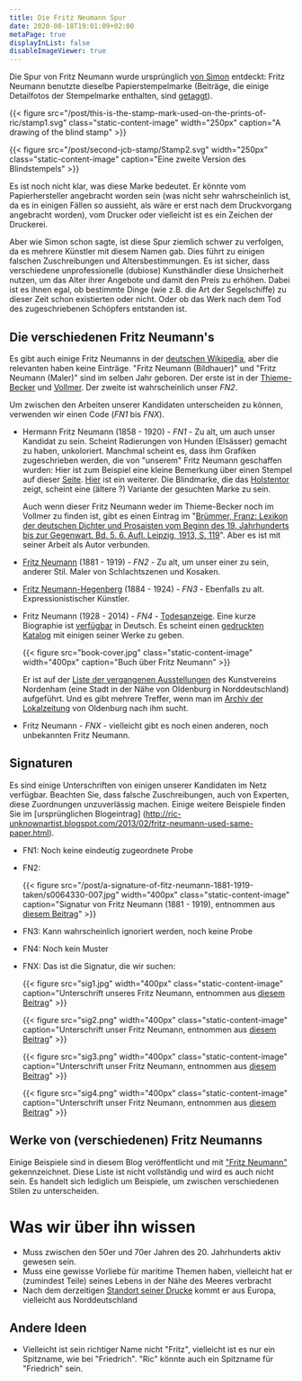 ```yaml
---
title: Die Fritz Neumann Spur
date: 2020-08-18T19:01:09+02:00
metaPage: true
displayInList: false
disableImageViewer: true
---
```

Die Spur von Fritz Neumann wurde ursprünglich [von Simon](http://ric-unknownartist.blogspot.com/2013/02/fritz-neumann-used-same-paper.html) entdeckt: Fritz Neumann benutzte dieselbe Papierstempelmarke (Beiträge, die einige Detailfotos der Stempelmarke enthalten, sind [getaggt](/tags/Stamp)).

{{< figure src="/post/this-is-the-stamp-mark-used-on-the-prints-of-ric/stamp1.svg" class="static-content-image" width="250px" caption="A drawing of the blind stamp" >}}

{{< figure src="/post/second-jcb-stamp/Stamp2.svg" width="250px" class="static-content-image" caption="Eine zweite Version des Blindstempels" >}}

Es ist noch nicht klar, was diese Marke bedeutet. Er könnte vom Papierhersteller angebracht worden sein (was nicht sehr wahrscheinlich ist, da es in einigen Fällen so aussieht, als wäre er erst nach dem Druckvorgang angebracht worden), vom Drucker oder vielleicht ist es ein Zeichen der Druckerei.

Aber wie Simon schon sagte, ist diese Spur ziemlich schwer zu verfolgen, da es mehrere Künstler mit diesem Namen gab. Dies führt zu einigen falschen Zuschreibungen und Altersbestimmungen. Es ist sicher, dass verschiedene unprofessionelle (dubiose) Kunsthändler diese Unsicherheit nutzen, um das Alter ihrer Angebote und damit den Preis zu erhöhen. Dabei ist es ihnen egal, ob bestimmte Dinge (wie z.B. die Art der Segelschiffe) zu dieser Zeit schon existierten oder nicht. Oder ob das Werk nach dem Tod des zugeschriebenen Schöpfers entstanden ist.

Die verschiedenen Fritz Neumann's
---------------------------------

Es gibt auch einige Fritz Neumanns in der [deutschen Wikipedia](https://de.wikipedia.org/wiki/Fritz_Neumann), aber die relevanten haben keine Einträge. "Fritz Neumann (Bildhauer)" und "Fritz Neumann (Maler)" sind im selben Jahr geboren. Der erste ist in der [Thieme-Becker](https://en.wikipedia.org/wiki/Thieme-Becker) und [Vollmer](https://de.wikipedia.org/wiki/Thieme-Becker#Vollmer). Der zweite ist wahrscheinlich unser _FN2_.

Um zwischen den Arbeiten unserer Kandidaten unterscheiden zu können, verwenden wir einen Code (_FN1_ bis _FNX_).

* Hermann Fritz Neumann (1858 - 1920) - _FN1_ - Zu alt, um auch unser Kandidat zu sein. Scheint Radierungen von Hunden (Elsässer) gemacht zu haben, unkoloriert. Manchmal scheint es, dass ihm Grafiken zugeschrieben werden, die von "unserem" Fritz Neumann geschaffen wurden: Hier ist zum Beispiel eine kleine Bemerkung über einen Stempel auf dieser [Seite](https://www.grafikliebhaber.de/NeumannHermann_Fritz-_Schaeferhund_/topic/Shop_Detailseite/shop_art_id/88764/tpl/koenitz_detail). [Hier](http://www.hamsheregallery.co.uk/stock.php?id=1554) ist ein weiterer. Die Blindmarke, die das [Holstentor](https://en.wikipedia.org/wiki/Holstentor) zeigt, scheint eine (ältere ?) Variante der gesuchten Marke zu sein.

    Auch wenn dieser Fritz Neumann weder im Thieme-Becker noch im Vollmer zu finden ist, gibt es einen Eintrag im "[Brümmer, Franz: Lexikon der deutschen Dichter und Prosaisten vom Beginn des 19. Jahrhunderts bis zur Gegenwart. Bd. 5. 6. Aufl. Leipzig, 1913, S. 119](http://www.deutschestextarchiv.de/bruemmer_lexikon05_1913/123)". Aber es ist mit seiner Arbeit als Autor verbunden.

* [Fritz Neumann](http://www.artnet.com/artists/fritz-neumann/) (1881 - 1919) - _FN2_ - Zu alt, um unser einer zu sein, anderer Stil. Maler von Schlachtszenen und Kosaken.

* [Fritz Neumann-Hegenberg](https://www.stadtwiki-goerlitz.de/index.php?title=Fritz_Neumann-Hegenberg) (1884 - 1924) - _FN3_ - Ebenfalls zu alt. Expressionistischer Künstler.

* Fritz Neumann (1928 - 2014) - _FN4_ - [Todesanzeige](https://aspetos.com/de/parten/niedersachsen/oldenburg-oldenburg-kreisfreie-stadt/fritz-neumann). Eine kurze Biographie ist [verfügbar](http://derschy.de/Biografien/M-N) in Deutsch. Es scheint einen [gedruckten Katalog](https://books.google.de/books/about/Fritz_Neumann.html?id=bXdcAAAACAAJ) mit einigen seiner Werke zu geben.


    {{< figure src="book-cover.jpg" class="static-content-image" width="400px" caption="Buch über Fritz Neumann" >}}

    Er ist auf der [Liste der vergangenen Ausstellungen](http://www.kunstverein-nordenham.de/verzeichnis.html) des Kunstvereins Nordenham (eine Stadt in der Nähe von Oldenburg in Norddeutschland) aufgeführt. Und es gibt mehrere Treffer, wenn man im [Archiv der Lokalzeitung](https://epaper.nwzonline.de/archiv/) von Oldenburg nach ihm sucht.

* Fritz Neumann - _FNX_ - vielleicht gibt es noch einen anderen, noch unbekannten Fritz Neumann.

Signaturen
----------

Es sind einige Unterschriften von einigen unserer Kandidaten im Netz verfügbar. Beachten Sie, dass falsche Zuschreibungen, auch von Experten, diese Zuordnungen unzuverlässig machen. Einige weitere Beispiele finden Sie im [ursprünglichen Blogeintrag] (http://ric-unknownartist.blogspot.com/2013/02/fritz-neumann-used-same-paper.html).


* FN1: Noch keine eindeutig zugeordnete Probe
* FN2:

    {{< figure src="/post/a-signature-of-fitz-neumann-1881-1919-taken/s0064330-007.jpg" width="400px" class="static-content-image" caption="Signatur von Fritz Neumann (1881 - 1919), entnommen aus [diesem Beitrag](/de/post/a-signature-of-fitz-neumann-1881-1919-taken)" >}}


* FN3: Kann wahrscheinlich ignoriert werden, noch keine Probe
* FN4: Noch kein Muster
* FNX: Das ist die Signatur, die wir suchen:

    {{< figure src="sig1.jpg" width="400px" class="static-content-image" caption="Unterschrift unseres Fritz Neumann, entnommen aus [diesem Beitrag](/de/post/sailing-boats-in-a-harbour)" >}}

    {{< figure src="sig2.png" width="400px" class="static-content-image" caption="Unterschrift unser Fritz Neumann, entnommen aus [diesem Beitrag](/de/post/zwei-hunde-fuchs-terrier)" >}}

    {{< figure src="sig3.png" width="400px" class="static-content-image" caption="Unterschrift unser Fritz Neumann, entnommen aus [diesem Beitrag](/de/post/zwei-drucke-von-einer-platte)" >}}

    {{< figure src="sig4.png" width="400px" class="static-content-image" caption="Unterschrift unser Fritz Neumann, entnommen aus [diesem Beitrag](/de/post/zwei-abdrucke-von-einer-platte)" >}}


Werke von (verschiedenen) Fritz Neumanns
----------------------------------------

Einige Beispiele sind in diesem Blog veröffentlicht und mit ["Fritz Neumann"](/tags/fritz-neumann) gekennzeichnet. Diese Liste ist nicht vollständig und wird es auch nicht sein. Es handelt sich lediglich um Beispiele, um zwischen verschiedenen Stilen zu unterscheiden.

Was wir über ihn wissen
=======================

* Muss zwischen den 50er und 70er Jahren des 20. Jahrhunderts aktiv gewesen sein.
* Muss eine gewisse Vorliebe für maritime Themen haben, vielleicht hat er (zumindest Teile) seines Lebens in der Nähe des Meeres verbracht
* Nach dem derzeitigen [Standort seiner Drucke](/Karte) kommt er aus Europa, vielleicht aus Norddeutschland

Andere Ideen
------------

* Vielleicht ist sein richtiger Name nicht "Fritz", vielleicht ist es nur ein Spitzname, wie bei "Friedrich". "Ric" könnte auch ein Spitzname für "Friedrich" sein.
